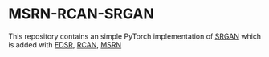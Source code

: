 # MSRN-RCAN-SRGAN
This repository contains an simple PyTorch implementation of [SRGAN](https://arxiv.org/abs/1609.04802) which is added with
    [EDSR](https://arxiv.org/abs/1707.02921),
    [RCAN](https://arxiv.org/abs/1807.02758), 
    [MSRN](https://arxiv.org/abs/1904.10698)